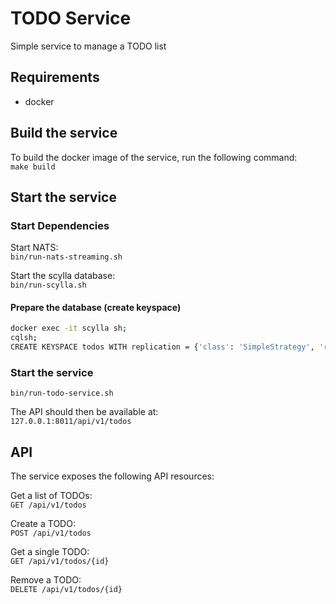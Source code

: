 # TODO Service
Simple service to manage a TODO list

## Requirements
- docker

## Build the service

To build the docker image of the service, run the following command:  
`make build`

## Start the service

### Start Dependencies

Start NATS:      
`bin/run-nats-streaming.sh`

Start the scylla database:  
`bin/run-scylla.sh`

#### Prepare the database (create keyspace)

```bash  
docker exec -it scylla sh;
cqlsh;
CREATE KEYSPACE todos WITH replication = {'class': 'SimpleStrategy', 'replication_factor' : 1};
```

### Start the service

`bin/run-todo-service.sh`

The API should then be available at:  
`127.0.0.1:8011/api/v1/todos`

## API
The service exposes the following API resources:

Get a list of TODOs:  
`GET /api/v1/todos`

Create a TODO:  
`POST /api/v1/todos`

Get a single TODO:  
`GET /api/v1/todos/{id}`

Remove a TODO:  
`DELETE /api/v1/todos/{id}`

